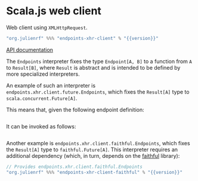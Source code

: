 # Scala.js web client

Web client using `XMLHttpRequest`.

~~~ scala expandVars=true
"org.julienrf" %%% "endpoints-xhr-client" % "{{version}}"
~~~

[API documentation](unchecked:/api/endpoints/xhr/index.html)

The `Endpoints` interpreter fixes the type `Endpoint[A, B]` to a function
from `A` to `Result[B]`, where `Result` is abstract and is intended
to be defined by more specialized interpreters.

An example of such an interpreter is `endpoints.xhr.client.future.Endpoints`,
which fixes the `Result[A]` type to `scala.concurrent.Future[A]`.

This means that, given the following endpoint definition:

~~~ scala src=../../../../../algebras/algebra/src/test/scala/endpoints/algebra/EndpointsDocs.scala#endpoint-definition
~~~

It can be invoked as follows:

~~~ scala src=../../../../../xhr/client/src/test/scala/endpoints/xhr/future/EndpointsDocs.scala#invocation
~~~

Another example is `endpoints.xhr.client.faithful.Endpoints`, which fixes
the `Result[A]` type to `faithful.Future[A]`. This interpreter requires
an additional dependency (which, in turn, depends on the
[faithful](https://github.com/julienrf/faithful) library):

~~~ scala expandVars=true
// Provides endpoints.xhr.client.faithful.Endpoints
"org.julienrf" %%% "endpoints-xhr-client-faithful" % "{{version}}"
~~~
